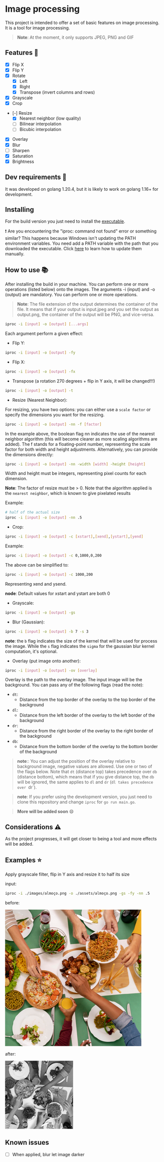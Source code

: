 # Image processing

This project is intended to offer a set of basic features on image processing. It is a tool for image processing. 

> **Note**: At the moment, it  only supports JPEG, PNG and GIF

## Features 🌟

- [X] Flip X
- [X] Flip Y
- [X] Rotate 
  - [X] Left
  - [X] Right
  - [X] Transpose (invert columns and rows)
- [X] Grayscale
- [X] Crop
- [-] Resize
  - [X] Nearest neighbor (low quality)
  - [ ] Bilinear interpolation
  - [ ] Bicubic interpolation
- [X] Overlay
- [X] Blur
- [ ] Sharpen
- [X] Saturation
- [X] Brightness

## Dev requirements 🔎

It was developed on golang 1.20.4, but it is likely to work on golang 1.16+ for development. 

## Installing

For the build version you just need to install the [executable](https://github.com/DavidEsdrs/image-processing/releases
).

❗ Are you encountering the "iproc: command not found" error or something similar? This happens because Windows isn't updating the PATH environment variables. You need add a PATH variable with the path that you downloaded the executable. Click [here](https://helpdeskgeek.com/windows-10/add-windows-path-environment-variable/) to learn how to update them manually.

## How to use :books:

After installing the build in your machine. You can perform one or more operations (listed below) onto the images. The arguments -i (input) and -o (output) are mandatory. You can perform one or more operations.

> **Note**: The file extension of the output determines the container of the file. It means that if your output is input.jpeg and you set the output as output.png, the container of the output will be PNG, and vice-versa.

```sh
iproc -i [input] -o [output] [...args]
```

Each argument perform a given effect:

- Flip Y:

```sh
iproc -i [input] -o [output] -fy
```

- Flip X:

```sh
iproc -i [input] -o [output] -fx
```

- Transpose (a rotation 270 degrees + flip in Y axis, it will be changed!!!)

```sh
iproc -i [input] -o [output] -t
```

- Resize (Nearest Neighbor):

For resizing, you have two options: you can either use a `scale factor` or specify the dimensions you want for the resizing.

```sh
iproc -i [input] -o [output] -nn -f [factor]
```

In the example above, the boolean flag nn indicates the use of the nearest neighbor algorithm (this will become clearer as more scaling algorithms are added). The f stands for a floating-point number, representing the scale factor for both width and height adjustments.
Alternatively, you can provide the dimensions directly:

```sh
iproc -i [input] -o [output] -nn -width [width] -height [height]
```

Width and height must be integers, representing pixel counts for each dimension.

**Note**: The factor of resize must be > 0. Note that the algorithm applied is the `nearest neighbor`, which is known to give pixelated results

Example:

```sh
# half of the actual size
iproc -i [input] -o [output] -nn .5
```

- Crop:

```sh
iproc -i [input] -o [output] -c [xstart],[xend],[ystart],[yend]
```

Example:
```sh
iproc -i [input] -o [output] -c 0,1000,0,200
```

The above can be simplified to:
```sh
iproc -i [input] -o [output] -c 1000,200
```
Representing xend and ysend.

**node**: Default values for xstart and ystart are both 0

- Grayscale:

```sh
iproc -i [input] -o [output] -gs
```

- Blur (Gaussian):

```sh
iproc -i [input] -o [output] -b 7 -s 3
```

**note**: the `b` flag indicates the size of the kernel that will be used for 
process the image. While the `s` flag indicates the `sigma` for the gaussian blur
kernel computation, it's optional.

- Overlay (put image onto another):

```sh
iproc -i [input] -o [output] -ov [overlay]
```

Overlay is the path to the overlay image. The input image will be the background.
You can pass any of the following flags (read the note):

- `dt`:
  - Distance from the top border of the overlay to the top border of the background
- `dl`:
  - Distance from the left border of the overlay to the left border of the background
- `dr`:
  - Distance from the right border of the overlay to the right border of the background
- `db`:
  - Distance from the bottom border of the overlay to the bottom border of the background

> **note**:: You can adjust the position of the overlay relative to background image, negative values are allowed. Use one or two of the flags below. Note that `dt` (distance top) takes precedence over `db` (distance bottom), which means that if you give distance top, the `db` will be ignored, the same applies to `dl` and `dr` (`dl takes precedence over `dr`).

> **note**: If you prefer using the development version, you just need to clone this repository and change `iproc` for `go run main.go`.

> **More will be added soon** 😄

## Considerations ⚠️

As the project progresses, it will get closer to being a tool and more effects will be added.

## Examples ⭐

Apply grayscale filter, flip in Y axis and resize it to half its size

input:
```sh
iproc -i ./images/almoço.png -o ./assets/almoço.png -gs -fy -nn .5
```

before:

![lunch before effects](./images/almoço.png)

after:

![lunch after effects](./assets/almoço.png)

## Known issues

- [ ] When applied, blur let image darker